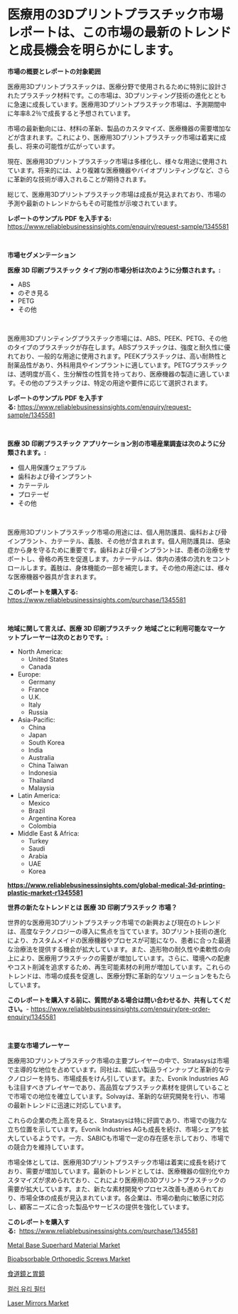 <p><h1>医療用の3Dプリントプラスチック市場レポートは、この市場の最新のトレンドと成長機会を明らかにします。</h1></p><p><strong>市場の概要とレポートの対象範囲</strong></p>
<p><p>医療用3Dプリントプラスチックは、医療分野で使用されるために特別に設計されたプラスチック材料です。この市場は、3Dプリンティング技術の進化とともに急速に成長しています。医療用3Dプリントプラスチック市場は、予測期間中に年率8.2％で成長すると予想されています。</p><p>市場の最新動向には、材料の革新、製品のカスタマイズ、医療機器の需要増加などが含まれます。これにより、医療用3Dプリントプラスチック市場は着実に成長し、将来の可能性が広がっています。</p><p>現在、医療用3Dプリントプラスチック市場は多様化し、様々な用途に使用されています。将来的には、より複雑な医療機器やバイオプリンティングなど、さらに革新的な技術が導入されることが期待されます。</p><p>総じて、医療用3Dプリントプラスチック市場は成長が見込まれており、市場の予測や最新のトレンドからもその可能性が示唆されています。</p></p>
<p><strong>レポートのサンプル PDF を入手する:</strong> <a href="https://www.reliablebusinessinsights.com/enquiry/request-sample/1345581">https://www.reliablebusinessinsights.com/enquiry/request-sample/1345581</a></p>
<p>&nbsp;</p>
<p><strong>市場セグメンテーション</strong></p>
<p><strong>医療 3D 印刷プラスチック タイプ別の市場分析は次のように分類されます。:</strong></p>
<p><ul><li>ABS</li><li>のぞき見る</li><li>PETG</li><li>その他</li></ul></p>
<p>&nbsp;</p>
<p><p>医療用3Dプリンティングプラスチック市場には、ABS、PEEK、PETG、その他のタイプのプラスチックが存在します。ABSプラスチックは、強度と耐久性に優れており、一般的な用途に使用されます。PEEKプラスチックは、高い耐熱性と耐薬品性があり、外科用具やインプラントに適しています。PETGプラスチックは、透明度が高く、生分解性の性質を持っており、医療機器の製造に適しています。その他のプラスチックは、特定の用途や要件に応じて選択されます。</p></p>
<p><strong>レポートのサンプル PDF を入手する:</strong>&nbsp;<a href="https://www.reliablebusinessinsights.com/enquiry/request-sample/1345581">https://www.reliablebusinessinsights.com/enquiry/request-sample/1345581</a></p>
<p>&nbsp;</p>
<p><strong> 医療 3D 印刷プラスチック アプリケーション別の市場産業調査は次のように分類されます。:</strong></p>
<p><ul><li>個人用保護ウェアラブル</li><li>歯科および骨インプラント</li><li>カテーテル</li><li>プロテーゼ</li><li>その他</li></ul></p>
<p>&nbsp;</p>
<p><p>医療用3Dプリントプラスチック市場の用途には、個人用防護具、歯科および骨インプラント、カテーテル、義肢、その他が含まれます。個人用防護具は、感染症から身を守るために重要です。歯科および骨インプラントは、患者の治療をサポートし、骨格の再生を促進します。カテーテルは、体内の液体の流れをコントロールします。義肢は、身体機能の一部を補完します。その他の用途には、様々な医療機器や器具が含まれます。</p></p>
<p><strong>このレポートを購入する:</strong>&nbsp; <a href="https://www.reliablebusinessinsights.com/purchase/1345581">https://www.reliablebusinessinsights.com/purchase/1345581</a></p>
<p>&nbsp;</p>
<p><strong>地域に関して言えば、医療 3D 印刷プラスチック 地域ごとに利用可能なマーケットプレーヤーは次のとおりです。:</strong></p>
<p><ul>
    <li>
        North America:
        <ul>
            <li>United States</li>
            <li>Canada</li>
        </ul>
    </li>
    <li>
        Europe:
        <ul>
            <li>Germany</li>
            <li>France</li>
            <li>U.K.</li>
            <li>Italy</li>
            <li>Russia</li>
        </ul>
    </li>
    <li>
        Asia-Pacific:
        <ul>
            <li>China</li>
            <li>Japan</li>
            <li>South Korea</li>
            <li>India</li>
            <li>Australia</li>
            <li>China Taiwan</li>
            <li>Indonesia</li>
            <li>Thailand</li>
            <li>Malaysia</li>
        </ul>
    </li>
    <li>
        Latin America:
        <ul>
            <li>Mexico</li>
            <li>Brazil</li>
            <li>Argentina Korea</li>
            <li>Colombia</li>
        </ul>
    </li>
    <li>
        Middle East & Africa:
        <ul>
            <li>Turkey</li>
            <li>Saudi</li>
            <li>Arabia</li>
            <li>UAE</li>
            <li>Korea</li>
        </ul>
    </li>
    </ul></p>
<p><strong><a href="https://www.reliablebusinessinsights.com/global-medical-3d-printing-plastic-market-r1345581">https://www.reliablebusinessinsights.com/global-medical-3d-printing-plastic-market-r1345581</a></strong>&nbsp;</p>
<p><strong>世界の新たなトレンドとは 医療 3D 印刷プラスチック 市場？</strong></p>
<p><p>世界的な医療用3Dプリントプラスチック市場での新興および現在のトレンドは、高度なテクノロジーの導入に焦点を当てています。3Dプリント技術の進化により、カスタムメイドの医療機器やプロセスが可能になり、患者に合った最適な治療法を提供する機会が拡大しています。また、造形物の耐久性や柔軟性の向上により、医療用プラスチックの需要が増加しています。さらに、環境への配慮やコスト削減を追求するため、再生可能素材の利用が増加しています。これらのトレンドは、市場の成長を促進し、医療分野に革新的なソリューションをもたらしています。</p></p>
<p><strong>このレポートを購入する前に、質問がある場合は問い合わせるか、共有してください。</strong>- <a href="https://www.reliablebusinessinsights.com/enquiry/pre-order-enquiry/1345581">https://www.reliablebusinessinsights.com/enquiry/pre-order-enquiry/1345581</a></p>
<p>&nbsp;</p>
<p><strong>主要な市場プレーヤー</strong></p>
<p><p>医療用3Dプリントプラスチック市場の主要プレイヤーの中で、Stratasysは市場で主導的な地位を占めています。同社は、幅広い製品ラインナップと革新的なテクノロジーを持ち、市場成長をけん引しています。また、Evonik Industries AGも注目すべきプレイヤーであり、高品質なプラスチック素材を提供していることで市場での地位を確立しています。Solvayは、革新的な研究開発を行い、市場の最新トレンドに迅速に対応しています。</p><p>これらの企業の売上高を見ると、Stratasysは特に好調であり、市場での強力な立ち位置を示しています。Evonik Industries AGも成長を続け、市場シェアを拡大しているようです。一方、SABICも市場で一定の存在感を示しており、市場での競合力を維持しています。</p><p>市場全体としては、医療用3Dプリントプラスチック市場は着実に成長を続けており、需要が増加しています。最新のトレンドとしては、医療機器の個別化やカスタマイズが求められており、これにより医療用の3Dプリントプラスチックの需要が拡大しています。また、新たな素材開発やプロセス改善も進められており、市場全体の成長が見込まれています。各企業は、市場の動向に敏感に対応し、顧客ニーズに合った製品やサービスの提供を強化しています。</p></p>
<p><strong>このレポートを購入する:</strong>&nbsp;&nbsp;<a href="https://www.reliablebusinessinsights.com/purchase/1345581">https://www.reliablebusinessinsights.com/purchase/1345581</a></p>
<p><p><a href="https://github.com/dimitrishawkinswaynenp91rgz/Market-Research-Report-List-2/blob/main/metal-base-superhard-material-market.md">Metal Base Superhard Material Market</a></p><p><a href="https://github.com/changoleonlaverguenzanoexiste/Market-Research-Report-List-3/blob/main/bioabsorbable-orthopedic-screws-market.md">Bioabsorbable Orthopedic Screws Market</a></p><p><a href="https://github.com/xtkhtofdt934839/Market-Research-Report-List-2/blob/main/317258794817.md">食道鏡と胃鏡</a></p><p><a href="https://github.com/royErdmtyan906778/Market-Research-Report-List-2/blob/main/638106086462.md">컬러 유리 필터</a></p><p><a href="https://issuu.com/reportprime-2/docs/laser-mirrors-market-size-2030.pptx">Laser Mirrors Market</a></p></p>